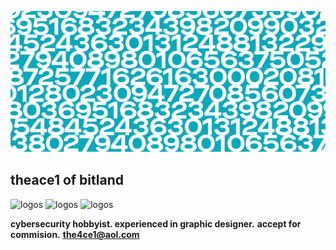 ![Header](/img/header.png)

## theace1 of bitland 
![logos](https://img.shields.io/badge/%F0%9F%9A%A7%20netsec-hobbyist-red) ![logos](https://img.shields.io/badge/2Design-exp-blue) ![logos](https://img.shields.io/badge/Indonesia-civilian-black)


**cybersecurity hobbyist. experienced in graphic designer.**
**accept for commision.**
**the4ce1@aol.com**

